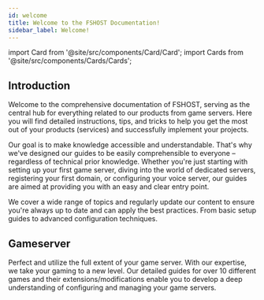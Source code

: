 ```yaml
---
id: welcome
title: Welcome to the FSHOST Documentation!
sidebar_label: Welcome!
---
```


import Card from '@site/src/components/Card/Card';
import Cards from '@site/src/components/Cards/Cards';

## Introduction

Welcome to the comprehensive documentation of FSHOST, serving as the central hub for everything related to our products from game servers. Here you will find detailed instructions, tips, and tricks to help you get the most out of your products (services) and successfully implement your projects.

Our goal is to make knowledge accessible and understandable. That's why we've designed our guides to be easily comprehensible to everyone – regardless of technical prior knowledge. Whether you're just starting with setting up your first game server, diving into the world of dedicated servers, registering your first domain, or configuring your voice server, our guides are aimed at providing you with an easy and clear entry point.

We cover a wide range of topics and regularly update our content to ensure you're always up to date and can apply the best practices. From basic setup guides to advanced configuration techniques.

## Gameserver

Perfect and utilize the full extent of your game server. With our expertise, we take your gaming to a new level. Our detailed guides for over 10 different games and their extensions/modifications enable you to develop a deep understanding of configuring and managing your game servers.

<Cards>
    <Card title="Call of Duty (2003)" description="Placeholder" link="cod/dashboard" image="https://fshost.me/assets/img/bg/cod.jpg"/>
    <Card title="Call of Duty 2" description="Placeholder" link="cod2/dashboard" image="https://fshost.me/assets/img/bg/cod2.jpg"/>
    <Card title="Call of Duty 4: Modern Warfare" description="Placeholder" link="cod4/dashboard" image="https://images.weserv.nl/?url=https://fshost.me/assets/img/bg/cod4.jpg"/>
    <Card title="Call of Duty: United Offensive" description="Placeholder" link="coduo/dashboard" image="https://images.weserv.nl/?url=https://fshost.me/assets/img/bg/coduo.jpg"/>
    <Card title="Call of Duty: World at War" description="Placeholder" link="codwaw/dashboard" image="https://images.weserv.nl/?url=https://fshost.me/assets/img/bg/codwaw.jpg"/>
    <Card title="CS 1.6" description="Placeholder" link="cs16/dashboard" image="https://cdn.cloudflare.steamstatic.com/steam/apps/10/header.jpg?t=1666823513"/>
    <Card title="CS:CZ" description="Placeholder" link="cscz/dashboard" image="https://shared.cloudflare.steamstatic.com/store_item_assets/steam/apps/80/header.jpg?t=1715995767"/>
    <Card title="CS:Source" description="Placeholder" link="css/dashboard" image="https://cdn.cloudflare.steamstatic.com/steam/apps/240/header.jpg?t=1666823740"/>
    <Card title="CS2" description="Placeholder" link="cs2/dashboard" image="https://cdn.cloudflare.steamstatic.com/steam/apps/730/header.jpg?t=1698860631"/>
    <Card title="Half-Life: Deathmatch" description="Placeholder" link="hldm/dashboard" image="https://fshost.me/assets/img/bg/hldm.jpg"/>
    <Card title="Medal of Honor: Allied Assault" description="Placeholder" link="mohaa/dashboard" image="https://fshost.me/assets/img/bg/mohaa.jpg"/>
    <Card title="Minecraft" description="Placeholder" link="minecraft/dashboard" image="https://fshost.me/assets/img/bg/minecraft.jpg"/>
    <Card title="Team Fortress 2" description="Placeholder" link="tf2/dashboard" image="https://fshost.me/assets/img/bg/tf2.jpg"/>
    <Card title="Valheim" description="Placeholder" link="valheim/dashboard"  image="https://cdn.cloudflare.steamstatic.com/steam/apps/892970/header.jpg?t=1698860631"/>
</Cards>
